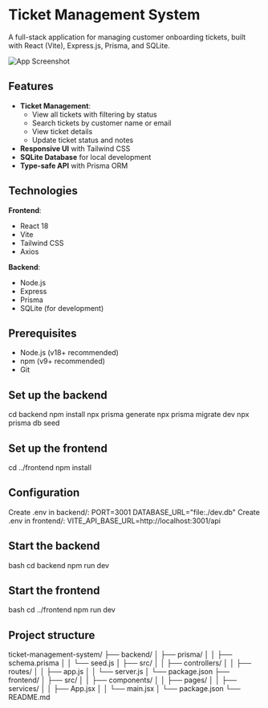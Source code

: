 # Ticket Management System

A full-stack application for managing customer onboarding tickets, built with React (Vite), Express.js, Prisma, and SQLite.

![App Screenshot](/screenshot.png) <!-- Add your screenshot if available -->

## Features

- **Ticket Management**:
  - View all tickets with filtering by status
  - Search tickets by customer name or email
  - View ticket details
  - Update ticket status and notes
- **Responsive UI** with Tailwind CSS
- **SQLite Database** for local development
- **Type-safe API** with Prisma ORM

## Technologies

**Frontend**:
- React 18
- Vite
- Tailwind CSS
- Axios

**Backend**:
- Node.js
- Express
- Prisma
- SQLite (for development)

## Prerequisites

- Node.js (v18+ recommended)
- npm (v9+ recommended)
- Git

## Set up the backend
cd backend
npm install
npx prisma generate
npx prisma migrate dev
npx prisma db seed

## Set up the frontend
cd ../frontend
npm install

## Configuration
Create .env in backend/:
PORT=3001
DATABASE_URL="file:./dev.db"
Create .env in frontend/:
VITE_API_BASE_URL=http://localhost:3001/api

## Start the backend
bash
cd backend
npm run dev

## Start the frontend
bash
cd ../frontend
npm run dev

## Project structure
ticket-management-system/
├── backend/
│   ├── prisma/
│   │   ├── schema.prisma
│   │   └── seed.js
│   ├── src/
│   │   ├── controllers/
│   │   ├── routes/
│   │   ├── app.js
│   │   └── server.js
│   └── package.json
├── frontend/
│   ├── src/
│   │   ├── components/
│   │   ├── pages/
│   │   ├── services/
│   │   ├── App.jsx
│   │   └── main.jsx
│   └── package.json
└── README.md